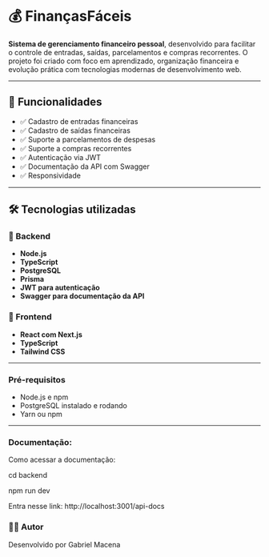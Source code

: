 # 💰 FinançasFáceis

**Sistema de gerenciamento financeiro pessoal**, desenvolvido para facilitar o controle de entradas, saídas, parcelamentos e compras recorrentes. O projeto foi criado com foco em aprendizado, organização financeira e evolução prática com tecnologias modernas de desenvolvimento web.

---

## 📌 Funcionalidades

- ✅ Cadastro de entradas financeiras
- ✅ Cadastro de saídas financeiras
- ✅ Suporte a parcelamentos de despesas
- ✅ Suporte a compras recorrentes
- ✅ Autenticação via JWT
- ✅ Documentação da API com Swagger
- ✅ Responsividade

---

## 🛠️ Tecnologias utilizadas

### 🔹 Backend
- **Node.js**
- **TypeScript**
- **PostgreSQL**
- **Prisma**
- **JWT para autenticação**
- **Swagger para documentação da API**

### 🔹 Frontend
- **React com Next.js**
- **TypeScript**
- **Tailwind CSS**

---

### Pré-requisitos
- Node.js e npm
- PostgreSQL instalado e rodando
- Yarn ou npm

---

### Documentação:

Como acessar a documentação:

cd backend

npm run dev

Entra nesse link: http://localhost:3001/api-docs

### 👨‍💻 Autor
Desenvolvido por Gabriel Macena

